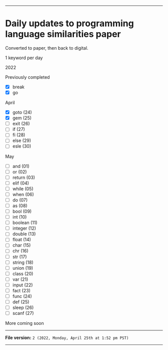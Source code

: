 
***

# Daily updates to programming language similarities paper

Converted to paper, then back to digital.

1 keyword per day

2022

Previously completed

- [x] break
- [x] go

April

- [x] goto (24)
- [x] gem (25)
- [ ] exit (26)
- [ ] if (27)
- [ ] fi (28)
- [ ] else (29)
- [ ] esle (30)

May

- [ ] and (01)
- [ ] or (02)
- [ ] return (03)
- [ ] elif (04)
- [ ] while (05)
- [ ] when (06)
- [ ] do (07)
- [ ] as (08)
- [ ] bool (09)
- [ ] int (10)
- [ ] boolean (11)
- [ ] integer (12)
- [ ] double (13)
- [ ] float (14)
- [ ] char (15)
- [ ] chr (16)
- [ ] str (17)
- [ ] string (18)
- [ ] union (19)
- [ ] class (20)
- [ ] var (21)
- [ ] input (22)
- [ ] fact (23)
- [ ] func (24)
- [ ] def (25)
- [ ] sleep (26)
- [ ] scanf (27)

More coming soon

***

**File version:** `2 (2022, Monday, April 25th at 1:52 pm PST)`

***
